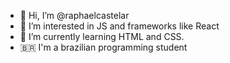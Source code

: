 - 👋 Hi, I’m @raphaelcastelar
- 👀 I’m interested in JS and frameworks like React
- 🌱 I’m currently learning HTML and CSS.
- 🇧🇷 I'm a brazilian programming student
<!---
raphaelcastelar/raphaelcastelar is a ✨ special ✨ repository because its `README.md` (this file) appears on your GitHub profile.
You can click the Preview link to take a look at your changes.
--->
